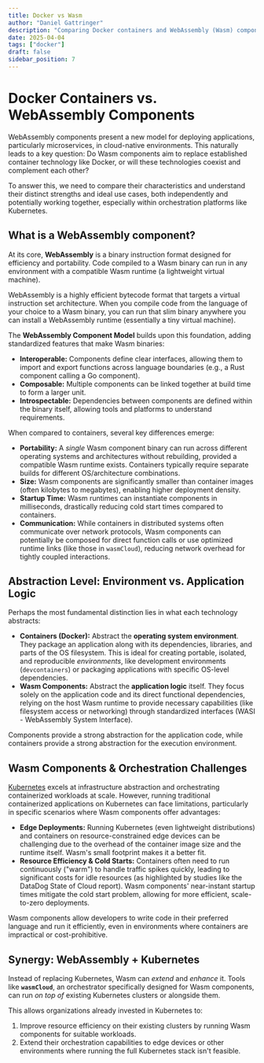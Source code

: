 ```yaml
---
title: Docker vs Wasm
author: "Daniel Gattringer"
description: "Comparing Docker containers and WebAssembly (Wasm) components, their use cases, and how they interact with Kubernetes orchestration."
date: 2025-04-04
tags: ["docker"]
draft: false
sidebar_position: 7
---
```


# Docker Containers vs. WebAssembly Components

WebAssembly components present a new model for deploying applications, particularly microservices, in cloud-native environments. This naturally leads to a key question: Do Wasm components aim to replace established container technology like Docker, or will these technologies coexist and complement each other?

To answer this, we need to compare their characteristics and understand their distinct strengths and ideal use cases, both independently and potentially working together, especially within orchestration platforms like Kubernetes.

## What is a WebAssembly component?

At its core, **WebAssembly** is a binary instruction format designed for efficiency and portability. Code compiled to a Wasm binary can run in any environment with a compatible Wasm runtime (a lightweight virtual machine).

WebAssembly is a highly efficient bytecode format that targets a virtual instruction set architecture. When you compile code from the language of your choice to a Wasm binary, you can run that slim binary anywhere you can install a WebAssembly runtime (essentially a tiny virtual machine).

The **WebAssembly Component Model** builds upon this foundation, adding standardized features that make Wasm binaries:

* **Interoperable:** Components define clear interfaces, allowing them to import and export functions across language boundaries (e.g., a Rust component calling a Go component).
* **Composable:** Multiple components can be linked together at build time to form a larger unit.
* **Introspectable:** Dependencies between components are defined within the binary itself, allowing tools and platforms to understand requirements.

When compared to containers, several key differences emerge:

* **Portability:** A *single* Wasm component binary can run across different operating systems and architectures without rebuilding, provided a compatible Wasm runtime exists. Containers typically require separate builds for different OS/architecture combinations.
* **Size:** Wasm components are significantly smaller than container images (often kilobytes to megabytes), enabling higher deployment density.
* **Startup Time:** Wasm runtimes can instantiate components in milliseconds, drastically reducing cold start times compared to containers.
* **Communication:** While containers in distributed systems often communicate over network protocols, Wasm components can potentially be composed for direct function calls or use optimized runtime links (like those in `wasmCloud`), reducing network overhead for tightly coupled interactions.

## Abstraction Level: Environment vs. Application Logic

Perhaps the most fundamental distinction lies in what each technology abstracts:

* **Containers (Docker):** Abstract the **operating system environment**. They package an application along with its dependencies, libraries, and parts of the OS filesystem. This is ideal for creating portable, isolated, and reproducible *environments*, like development environments (`devcontainers`) or packaging applications with specific OS-level dependencies.
* **Wasm Components:** Abstract the **application logic** itself. They focus solely on the application code and its direct functional dependencies, relying on the host Wasm runtime to provide necessary capabilities (like filesystem access or networking) through standardized interfaces (WASI - WebAssembly System Interface).

Components provide a strong abstraction for the application code, while containers provide a strong abstraction for the execution environment.

## Wasm Components & Orchestration Challenges

[Kubernetes](../Kubernetes/index.mdx) excels at infrastructure abstraction and orchestrating containerized workloads at scale. However, running traditional containerized applications on Kubernetes can face limitations, particularly in specific scenarios where Wasm components offer advantages:

* **Edge Deployments:** Running Kubernetes (even lightweight distributions) and containers on resource-constrained edge devices can be challenging due to the overhead of the container image size and the runtime itself. Wasm's small footprint makes it a better fit.
* **Resource Efficiency & Cold Starts:** Containers often need to run continuously ("warm") to handle traffic spikes quickly, leading to significant costs for idle resources (as highlighted by studies like the DataDog State of Cloud report). Wasm components' near-instant startup times mitigate the cold start problem, allowing for more efficient, scale-to-zero deployments.

Wasm components allow developers to write code in their preferred language and run it efficiently, even in environments where containers are impractical or cost-prohibitive.

## Synergy: WebAssembly + Kubernetes

Instead of replacing Kubernetes, Wasm can *extend* and *enhance* it. Tools like **`wasmCloud`**, an orchestrator specifically designed for Wasm components, can run *on top of* existing Kubernetes clusters or alongside them.

This allows organizations already invested in Kubernetes to:

1. Improve resource efficiency on their existing clusters by running Wasm components for suitable workloads.
2. Extend their orchestration capabilities to edge devices or other environments where running the full Kubernetes stack isn't feasible.
